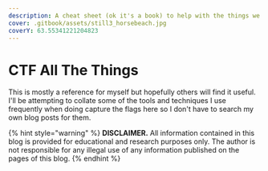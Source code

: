 ```yaml
---
description: A cheat sheet (ok it's a book) to help with the things we do often in CTF.
cover: .gitbook/assets/still3_horsebeach.jpg
coverY: 63.55341221204823
---
```


# CTF All The Things

This is mostly a reference for myself but hopefully others will find it useful. I'll be attempting to collate some of the tools and techniques I use frequently when doing capture the flags here so I don't have to search my own blog posts for them.



{% hint style="warning" %}
**DISCLAIMER.** All information contained in this blog is provided for educational and research purposes only. The author is not responsible for any illegal use of any information published on the pages of this blog.
{% endhint %}
